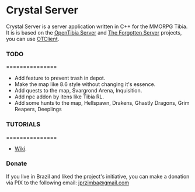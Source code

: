 Crystal Server
===============

Crystal Server is a server application written in C++ for the MMORPG Tibia. It is is based on the [OpenTibia Server](https://github.com/opentibia/server) and [The Forgotten Server](https://github.com/otland/forgottenserver) projects, you can use [OTClient](https://github.com/edubart/otclient).

### TODO
===============
* Add feature to prevent trash in depot.
* Make the map like 8.6 style without changing it's essence.
* Add quests to the map, Svargrond Arena, Inquisition.
* Add npc addon by itens like Tibia RL.
* Add some hunts to the map, Hellspawn, Drakens, Ghastly Dragons, Grim Reapers, Deeplings

### TUTORIALS
===============
* [Wiki](https://github.com/tryller/crystalserver/wiki).

### Donate

If you live in Brazil and liked the project's initiative, you can make a donation via PIX to the following email: jprzimba@gmail.com

